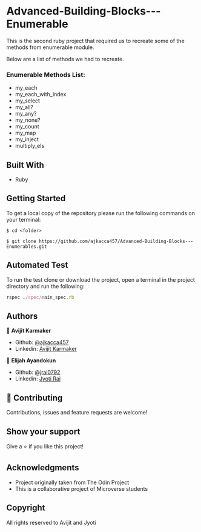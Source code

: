 # Advanced-Building-Blocks---Enumerable

This is the second ruby project that required us to recreate some of the methods from enumerable module.

Below are a list of methods we had to recreate.

### Enumerable Methods List:

- my_each
- my_each_with_index
- my_select
- my_all?
- my_any?
- my_none?
- my_count
- my_map
- my_inject
- multiply_els

## Built With

- Ruby

## Getting Started

To get a local copy of the repository please run the following commands on your terminal:

```
$ cd <folder>
```

```
$ git clone https://github.com/ajkacca457/Advanced-Building-Blocks---Enumerables.git
```

## Automated Test

To run the test clone or download the project, open a terminal in the project directory and run the following:

```ruby
rspec ./spec/main_spec.rb
```


## Authors

👤 **Avijit Karmaker**

- Github: [@ajkacca457](https://github.com/ajkacca457)
- Linkedin: [Avijit Karmaker](https://www.linkedin.com/in/avijit-karmaker-8738a54a/)

👤 **Elijah Ayandokun**

- Github: [@jrai0792](https://github.com/jrai0792)
- Linkedin: [Jyoti Rai](https://www.linkedin.com/in/rai-jyoti/)


## 🤝 Contributing

Contributions, issues and feature requests are welcome!


## Show your support

Give a ⭐️ if you like this project!


## Acknowledgments

- Project originally taken from The Odin Project
- This is a collaborative project of Microverse students

## Copyright
All rights reserved to Avijit and Jyoti
